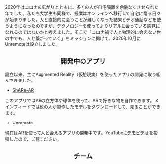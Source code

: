 2020年はコロナの広がりとともに、多くの人が自宅隔離を余儀なくさせられた年でした。私たち大学生も同様で、授業はオンラインへ移行して自宅に篭る日々が始まりました。人と直接的に会うことが難しくなった結果ビデオ通話などを使うようになったのですが、テクノロジーを使ってよりリアルに会っている感覚になれるのではないかと考えました。そこで「コロナ禍で人と物理的に会えない世の中でも、人と繋がっていく」をミッションに掲げて、2020年10月にUnremoteは設立しました。

<h2 style="text-align: center;">開発中のアプリ</h2>

設立以来、主にAugmented Reality（仮想現実）を使ったアプリの開発に取り組んできました。

- [ShARe-AR](https://apps.apple.com/us/app/share-ar/id1541093585)

このアプリではARの立方体や球体を使って、ARで好きな物を自作できます。メインフィードでは他の人が製作したモデルをダウンロードして、見ることができます。

- Unremote

現在はARを使って人と会えるアプリの開発中です。YouTubeに[デモビデオ](https://www.youtube.com/watch?v=19zOuIu8kk0&ab_channel=ShARe&fbclid=IwAR0FmzctnAv9H7kboHJMkyOIT3_gylmV8ijzbDA1pjttTEj5gHcqEbmnhe4)を投稿したので、ご覧ください。

<h2 style="text-align: center;">チーム</h2>